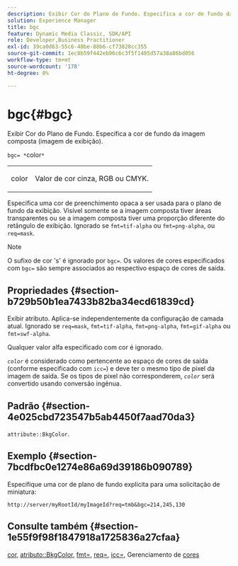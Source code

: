 ```yaml
---
description: Exibir Cor do Plano de Fundo. Especifica a cor de fundo da imagem composta (imagem de exibição).
solution: Experience Manager
title: bgc
feature: Dynamic Media Classic, SDK/API
role: Developer,Business Practitioner
exl-id: 39ca0d63-55c6-40be-88b6-cf73828cc355
source-git-commit: 1ec8b59f442eb96c6c3f5f1405d57a38a86bd056
workflow-type: tm+mt
source-wordcount: '178'
ht-degree: 0%

---
```


# bgc{#bgc}

Exibir Cor do Plano de Fundo. Especifica a cor de fundo da imagem composta (imagem de exibição).

`bgc= *`color`*`

<table id="simpletable_998CF426296945FEA48D19E33B71A17E"> 
 <tr class="strow"> 
  <td class="stentry"> <p><span class="codeph"> <span class="varname"> color</span></span> </p> </td> 
  <td class="stentry"> <p>Valor de cor cinza, RGB ou CMYK. </p></td> 
 </tr> 
</table>

Especifica uma cor de preenchimento opaca a ser usada para o plano de fundo da exibição. Visível somente se a imagem composta tiver áreas transparentes ou se a imagem composta tiver uma proporção diferente do retângulo de exibição. Ignorado se `fmt=tif-alpha` ou `fmt=png-alpha`, ou `req=mask`.

>[!NOTE]
>
>O sufixo de cor &#39;s&#39; é ignorado por `bgc=`. Os valores de cores especificados com `bgc=` são sempre associados ao respectivo espaço de cores de saída.

## Propriedades {#section-b729b50b1ea7433b82ba34ecd61839cd}

Exibir atributo. Aplica-se independentemente da configuração de camada atual. Ignorado se `req=mask`, `fmt=tif-alpha`, `fmt=png-alpha`, `fmt=gif-alpha` ou `fmt=swf-alpha`.

Qualquer valor alfa especificado com cor é ignorado.

*`color`* é considerado como pertencente ao espaço de cores de saída (conforme especificado com  `icc=`) e deve ter o mesmo tipo de pixel da imagem de saída. Se os tipos de pixel não corresponderem, *`color`* será convertido usando conversão ingênua.

## Padrão {#section-4e025cbd723547b5ab4450f7aad70da3}

`attribute::BkgColor`.

## Exemplo {#section-7bcdfbc0e1274e86a69d39186b090789}

Especifique uma cor de plano de fundo explícita para uma solicitação de miniatura:

`http://server/myRootId/myImageId?req=tmb&bgc=214,245,130`

## Consulte também {#section-1e55f9f98f1847918a1725836a27cfaa}

[cor](../../../../../is-api/http-ref/image-serving-api-ref/c-http-protocol-reference/c-data-types/r-is-http-color.md#reference-0fdb264a3aed4bd78451bb55311f6e93),  [atributo::BkgColor](../../../../../is-api/image-catalog/image-serving-api-ref/c-image-catalog-reference/c-attributes-reference/r-bkgcolor.md#reference-ed53106ee50442d7a2dd3e1f60e6f0f8),  [fmt=](../../../../../is-api/http-ref/image-serving-api-ref/c-http-protocol-reference/c-command-reference/r-is-http-fmt.md#reference-cdf10043423b45ba9fe15157fb3ae37a),  [req=](../../../../../is-api/http-ref/image-serving-api-ref/c-http-protocol-reference/c-command-reference/r-req/r-req.md#reference-907cdb4a97034db7ad94695f25552e76),  [icc=](../../../../../is-api/http-ref/image-serving-api-ref/c-http-protocol-reference/c-command-reference/r-icc.md#reference-182b5679e21e4df3b4d330535a5a7517), Gerenciamento de  [cores](../../../../../is-api/http-ref/image-serving-api-ref/c-http-protocol-reference/c-syntax-and-features/r-color-management.md#reference-c7e4a72d589145189f7e4bcb6b4544d7)
